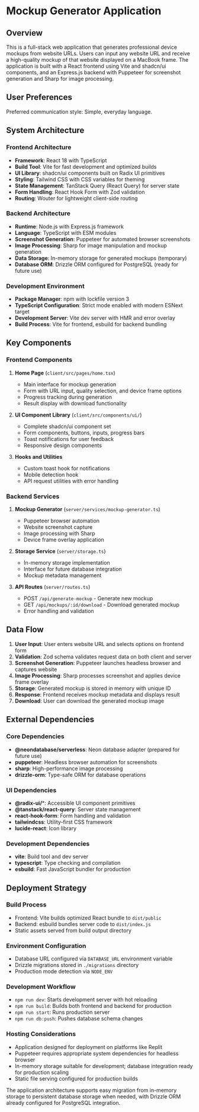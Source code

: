 # Mockup Generator Application

## Overview

This is a full-stack web application that generates professional device mockups from website URLs. Users can input any website URL and receive a high-quality mockup of that website displayed on a MacBook frame. The application is built with a React frontend using Vite and shadcn/ui components, and an Express.js backend with Puppeteer for screenshot generation and Sharp for image processing.

## User Preferences

Preferred communication style: Simple, everyday language.

## System Architecture

### Frontend Architecture
- **Framework**: React 18 with TypeScript
- **Build Tool**: Vite for fast development and optimized builds
- **UI Library**: shadcn/ui components built on Radix UI primitives
- **Styling**: Tailwind CSS with CSS variables for theming
- **State Management**: TanStack Query (React Query) for server state
- **Form Handling**: React Hook Form with Zod validation
- **Routing**: Wouter for lightweight client-side routing

### Backend Architecture
- **Runtime**: Node.js with Express.js framework
- **Language**: TypeScript with ESM modules
- **Screenshot Generation**: Puppeteer for automated browser screenshots
- **Image Processing**: Sharp for image manipulation and mockup generation
- **Data Storage**: In-memory storage for generated mockups (temporary)
- **Database ORM**: Drizzle ORM configured for PostgreSQL (ready for future use)

### Development Environment
- **Package Manager**: npm with lockfile version 3
- **TypeScript Configuration**: Strict mode enabled with modern ESNext target
- **Development Server**: Vite dev server with HMR and error overlay
- **Build Process**: Vite for frontend, esbuild for backend bundling

## Key Components

### Frontend Components
1. **Home Page** (`client/src/pages/home.tsx`)
   - Main interface for mockup generation
   - Form with URL input, quality selection, and device frame options
   - Progress tracking during generation
   - Result display with download functionality

2. **UI Component Library** (`client/src/components/ui/`)
   - Complete shadcn/ui component set
   - Form components, buttons, inputs, progress bars
   - Toast notifications for user feedback
   - Responsive design components

3. **Hooks and Utilities**
   - Custom toast hook for notifications
   - Mobile detection hook
   - API request utilities with error handling

### Backend Services
1. **Mockup Generator** (`server/services/mockup-generator.ts`)
   - Puppeteer browser automation
   - Website screenshot capture
   - Image processing with Sharp
   - Device frame overlay application

2. **Storage Service** (`server/storage.ts`)
   - In-memory storage implementation
   - Interface for future database integration
   - Mockup metadata management

3. **API Routes** (`server/routes.ts`)
   - POST `/api/generate-mockup` - Generate new mockup
   - GET `/api/mockups/:id/download` - Download generated mockup
   - Error handling and validation

## Data Flow

1. **User Input**: User enters website URL and selects options on frontend form
2. **Validation**: Zod schema validates request data on both client and server
3. **Screenshot Generation**: Puppeteer launches headless browser and captures website
4. **Image Processing**: Sharp processes screenshot and applies device frame overlay
5. **Storage**: Generated mockup is stored in memory with unique ID
6. **Response**: Frontend receives mockup metadata and displays result
7. **Download**: User can download the generated mockup image

## External Dependencies

### Core Dependencies
- **@neondatabase/serverless**: Neon database adapter (prepared for future use)
- **puppeteer**: Headless browser automation for screenshots
- **sharp**: High-performance image processing
- **drizzle-orm**: Type-safe ORM for database operations

### UI Dependencies
- **@radix-ui/***: Accessible UI component primitives
- **@tanstack/react-query**: Server state management
- **react-hook-form**: Form handling and validation
- **tailwindcss**: Utility-first CSS framework
- **lucide-react**: Icon library

### Development Dependencies
- **vite**: Build tool and dev server
- **typescript**: Type checking and compilation
- **esbuild**: Fast JavaScript bundler for production

## Deployment Strategy

### Build Process
- Frontend: Vite builds optimized React bundle to `dist/public`
- Backend: esbuild bundles server code to `dist/index.js`
- Static assets served from build output directory

### Environment Configuration
- Database URL configured via `DATABASE_URL` environment variable
- Drizzle migrations stored in `./migrations` directory
- Production mode detection via `NODE_ENV`

### Development Workflow
- `npm run dev`: Starts development server with hot reloading
- `npm run build`: Builds both frontend and backend for production
- `npm run start`: Runs production server
- `npm run db:push`: Pushes database schema changes

### Hosting Considerations
- Application designed for deployment on platforms like Replit
- Puppeteer requires appropriate system dependencies for headless browser
- In-memory storage suitable for development; database integration ready for production scaling
- Static file serving configured for production builds

The application architecture supports easy migration from in-memory storage to persistent database storage when needed, with Drizzle ORM already configured for PostgreSQL integration.
